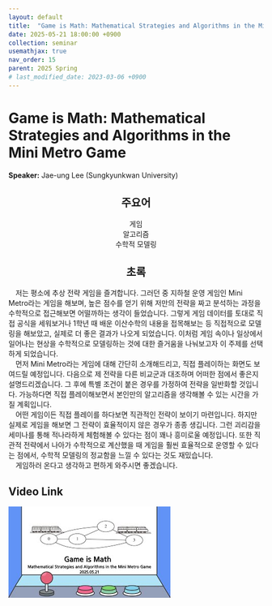 ```yaml
---
layout: default
title:  "Game is Math: Mathematical Strategies and Algorithms in the Mini Metro Game"
date: 2025-05-21 18:00:00 +0900
collection: seminar
usemathjax: true
nav_order: 15
parent: 2025 Spring
# last_modified_date: 2023-03-06 +0900
---
```

# Game is Math: Mathematical Strategies and Algorithms in the Mini Metro Game

**Speaker:** Jae-ung Lee (Sungkyunkwan University) <br>
   
## <center> 주요어 </center>
<center>게임</center>
<center>알고리즘</center>
<center>수학적 모델링</center>
   
## <center> 초록 </center>

&emsp;저는 평소에 추상 전략 게임을 즐겨합니다. 그러던 중 지하철 운영 게임인 Mini Metro라는 게임을 해보며, 높은 점수를 얻기 위해 저만의 전략을 짜고 분석하는 과정을 수학적으로 접근해보면 어떨까하는 생각이 들었습니다. 그렇게 게임 데이터를 토대로 직접 공식을 세워보거나 1학년 때 배운 이산수학의 내용을 접목해보는 등 직접적으로 모델링을 해보았고, 실제로 더 좋은 결과가 나오게 되었습니다. 이처럼 게임 속이나 일상에서 일어나는 현상을 수학적으로 모델링하는 것에 대한 즐거움을 나눠보고자 이 주제를 선택하게 되었습니다.<br>
&emsp;먼저 Mini Metro라는 게임에 대해 간단히 소개해드리고, 직접 플레이하는 화면도 보여드릴 예정입니다. 다음으로 제 전략을 다른 비교군과 대조하며 어떠한 점에서 좋은지 설명드리겠습니다. 그 후에 특별 조건이 붙은 경우를 가정하여 전략을 일반화할 것입니다. 가능하다면 직접 플레이해보면서 본인만의 알고리즘을 생각해볼 수 있는 시간을 가질 계획입니다.<br>
&emsp;어떤 게임이든 직접 플레이를 하다보면 직관적인 전략이 보이기 마련입니다. 하지만 실제로 게임을 해보면 그 전략이 효율적이지 않은 경우가 종종 생깁니다. 그런 괴리감을 세미나를 통해 적나라하게 체험해볼 수 있다는 점이 꽤나 흥미로울 예정입니다. 또한 직관적 전략에서 나아가 수학적으로 계산했을 때 게임을 훨씬 효율적으로 운영할 수 있다는 점에서, 수학적 모델링의 정교함을 느낄 수 있다는 것도 재밌습니다.<br>
&emsp;게임하러 온다고 생각하고 편하게 와주시면 좋겠습니다.<br>

## Video Link

[![Video Label](pictures/15_metrogame.jpg)](https://youtu.be/4tsnUez_8jg)
